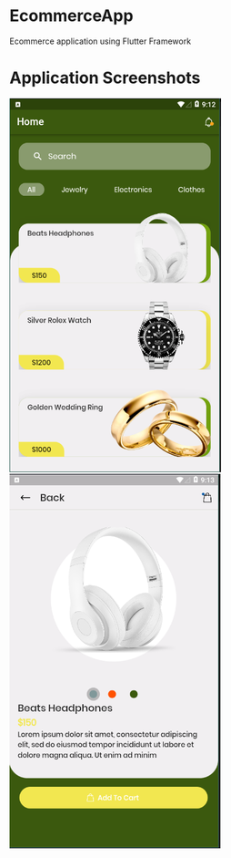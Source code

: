 # EcommerceApp
Ecommerce application using Flutter Framework

# Application Screenshots
![Alt text](https://github.com/frank-svg247/EcommerceApp/blob/main/myapp/Screenshots/Home_Screen.PNG?raw=true "Optional Title")
![Alt text](https://github.com/frank-svg247/EcommerceApp/blob/main/myapp/Screenshots/Porduct_Screen.PNG?raw=true "Optional Title")
